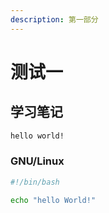 ```yaml
---
description: 第一部分
---
```


# 测试一

## 学习笔记

```bash
hello world!
```

### GNU/Linux

```bash
#!/bin/bash

echo "hello World!"
```

